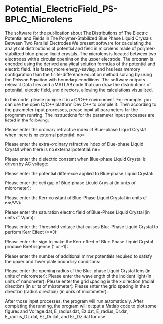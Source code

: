 # Potential_ElectricField_PS-BPLC_Microlens
The software for the publication about The Distributions of The Electric Potential and Fields in The Polymer-Stabilized Blue Phase Liquid Crystals Between Two Parallel Electrodes
We present software for calculating the analytical distributions of potential and field in microlens made of polymer-stabilized blue-phase liquid crystals. The microlens is located between two electrodes with a circular opening on the upper electrode. The program is encoded using the derived analytical solution formulas of the potential and electric field. It is faster, more energy-saving, and has less memory configuration than the finite-difference equation method solving by using the Poisson Equation with boundary conditions. The software outputs relevant Data files and a MATLAB code that can draw the distributions of potential, electric field, and directors, allowing the calculations visualized.

In this code, please compile it in a C/C++ environment. For example. you can use the open C/C++ platform Dev C++ to compile it. Then according to the parameter input processes, please input all parameters for the programm running. The instructions for the parameter input processes are listed in the following:

Please enter the ordinary refractive index of Blue-phase Liquid Crystal when there is no external potential: no=

Please enter the extra-ordinary refractive index of Blue-phase Liquid Crystal when there is no external potential: ne= 

Please enter the dielectric constant when Blue-phase Liquid Crystal is driven by AC voltage: 

Please enter the potential difference applied to Blue-phase Liquid Crystal: 

Please enter the cell gap of Blue-phase Liquid Crystal (in units of micrometer): 

Please enter the Kerr constant of Blue-Phase Liquid Crystal (in units of nm/VV):

Please enter the saturation electric field of Blue-Phase Liquid Crystal (in units of V/um): 

Please enter the Threshold voltage that causes Blue-Phase Liquid Crystal to perform Kerr Effect (>=0): 

Please enter the sign to make the Kerr effect of Blue-Phase Liquid Crystal produce Birefringence (1 or -1): 

Please enter the number of additional mirror potentials required to satisfy the upper and lower plate boundary conditions: 

Please enter the opening radius of the Blue-phase Liquid Crystal lens (in units of micrometer): 
Please enter the wavelength of the incident light (in units of nanometer): 
Please enter the grid spacing in the x direction (radial direction) (in units of micrometer): 
Please enter the grid spacing in the z direction (radius direction) (in units of micrometer): 

After those input processes, the program will run automatically. After completing the running, the program will output a Matlab code to plot some figures and Voltage.dat, E_radius.dat, Ez.dat, E_radius_Dr.dat, E_radius_Dz.dat, Ez_Dr.dat, and Ez_Dz.dat for use. 

